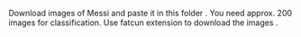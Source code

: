 Download images of Messi and paste it in this folder .
You need approx. 200 images for classification.
Use fatcun extension to download the images .
